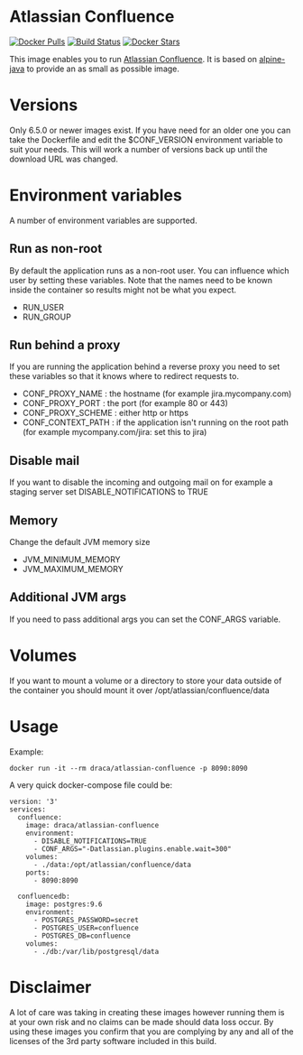 # Atlassian Confluence

[![Docker Pulls](https://img.shields.io/docker/pulls/draca/atlassian-confluence.svg)](https://hub.docker.com/r/draca/atlassian-confluence/)
[![Build Status](https://img.shields.io/docker/build/draca/atlassian-confluence.svg)](https://hub.docker.com/r/draca/atlassian-confluence/builds/)
[![Docker Stars](https://img.shields.io/docker/stars/draca/atlassian-confluence.svg)](https://hub.docker.com/r/draca/atlassian-confluence/)

This image enables you to run [Atlassian Confluence](https://www.atlassian.com/software/confluence).
It is based on [alpine-java](https://hub.docker.com/r/anapsix/alpine-java/) to provide an as small as possible image.

# Versions

Only 6.5.0 or newer images exist. If you have need for an older one you can take the Dockerfile and edit
the $CONF_VERSION environment variable to suit your needs. This will work a number of versions back up
until the download URL was changed.

# Environment variables

A number of environment variables are supported.

## Run as non-root

By default the application runs as a non-root user. You can influence which user by setting these variables.
Note that the names need to be known inside the container so results might not be what you expect.

* RUN_USER
* RUN_GROUP

## Run behind a proxy

If you are running the application behind a reverse proxy you need to set these variables so that it knows
where to redirect requests to.

* CONF_PROXY_NAME : the hostname (for example jira.mycompany.com)
* CONF_PROXY_PORT : the port (for example 80 or 443)
* CONF_PROXY_SCHEME : either http or https
* CONF_CONTEXT_PATH : if the application isn't running on the root path (for example mycompany.com/jira: set this to jira)

## Disable mail

If you want to disable the incoming and outgoing mail on for example a staging server set DISABLE_NOTIFICATIONS
to TRUE

## Memory

Change the default JVM memory size

* JVM_MINIMUM_MEMORY
* JVM_MAXIMUM_MEMORY

## Additional JVM args

If you need to pass additional args you can set the CONF_ARGS variable.

# Volumes

If you want to mount a volume or a directory to store your data outside of the container you should
mount it over /opt/atlassian/confluence/data

# Usage

Example:

    docker run -it --rm draca/atlassian-confluence -p 8090:8090

A very quick docker-compose file could be:

```
version: '3'
services:
  confluence:
    image: draca/atlassian-confluence
    environment:
      - DISABLE_NOTIFICATIONS=TRUE
      - CONF_ARGS="-Datlassian.plugins.enable.wait=300"
    volumes:
      - ./data:/opt/atlassian/confluence/data
    ports:
      - 8090:8090

  confluencedb:
    image: postgres:9.6
    environment:
      - POSTGRES_PASSWORD=secret
      - POSTGRES_USER=confluence
      - POSTGRES_DB=confluence
    volumes:
      - ./db:/var/lib/postgresql/data
```

# Disclaimer

A lot of care was taking in creating these images however running them is at your own risk and no claims can
be made should data loss occur. By using these images you confirm that you are complying by any and all of
the licenses of the 3rd party software included in this build.
